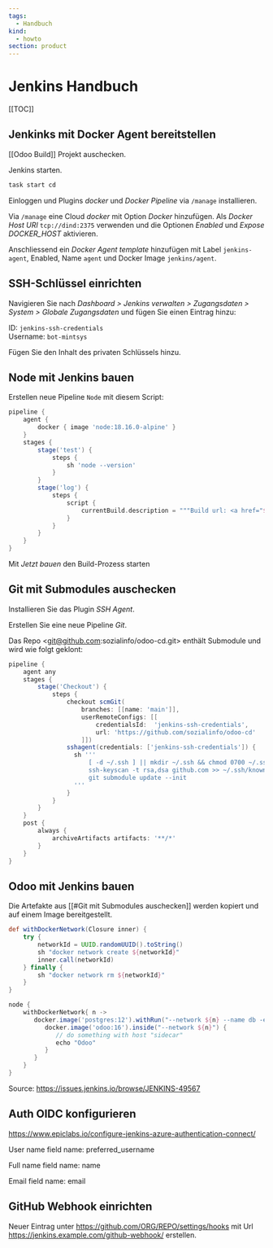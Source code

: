 ```yaml
---
tags:
  - Handbuch
kind:
  - howto
section: product
---
```


# Jenkins Handbuch

[[TOC]]

## Jenkinks mit Docker Agent bereitstellen

[[Odoo Build]] Projekt auschecken.

Jenkins starten.

```bash
task start cd
```

Einloggen und Plugins _docker_ und _Docker Pipeline_ via `/manage` installieren.

Via `/manage` eine Cloud _docker_ mit Option _Docker_ hinzufügen. Als _Docker Host URI_ `tcp://dind:2375` verwenden und die Optionen _Enabled_ und _Expose DOCKER_HOST_ aktivieren.

Anschliessend ein _Docker Agent template_ hinzufügen mit Label `jenkins-agent`, Enabled, Name `agent` und Docker Image `jenkins/agent`.

## SSH-Schlüssel einrichten

Navigieren Sie nach _Dashboard > Jenkins verwalten > Zugangsdaten > System > Globale Zugangsdaten_ und fügen Sie einen Eintrag hinzu:

ID: `jenkins-ssh-credentials`\
Username: `bot-mintsys`

Fügen Sie den Inhalt des privaten Schlüssels hinzu.

## Node mit Jenkins bauen

Erstellen neue Pipeline `Node` mit diesem Script:

```groovy
pipeline {
    agent {
        docker { image 'node:18.16.0-alpine' }
    }
    stages {
        stage('test') {
            steps {
                sh 'node --version'
            }
        }
        stage('log') {
            steps {
                script {
                    currentBuild.description = """Build url: <a href="${BUILD_URL}">Link</a>"""
                }
            }
        }
    }
}
```

Mit _Jetzt bauen_ den Build-Prozess starten

## Git mit Submodules auschecken

Installieren Sie das Plugin _SSH Agent_.

Erstellen Sie eine neue Pipeline _Git_.

Das Repo <git@github.com:sozialinfo/odoo-cd.git> enthält Submodule und wird wie folgt geklont:

```groovy
pipeline {
	agent any
    stages {
        stage('Checkout') {
	        steps {
		        checkout scmGit(
		            branches: [[name: 'main']],
		            userRemoteConfigs: [[
		                credentialsId:  'jenkins-ssh-credentials',
		                url: 'https://github.com/sozialinfo/odoo-cd'
		            ]])
				sshagent(credentials: ['jenkins-ssh-credentials']) {
			      sh '''
                      [ -d ~/.ssh ] || mkdir ~/.ssh && chmod 0700 ~/.ssh
                      ssh-keyscan -t rsa,dsa github.com >> ~/.ssh/known_hosts
                      git submodule update --init
                  '''
				}
		    }
	    }
	}
	post {
        always {
            archiveArtifacts artifacts: '**/*'
        }
    }
}
```

## Odoo mit Jenkins bauen

Die Artefakte aus [[#Git mit Submodules auschecken]] werden kopiert und auf einem Image bereitgestellt.

```groovy
def withDockerNetwork(Closure inner) {
    try {
        networkId = UUID.randomUUID().toString()
        sh "docker network create ${networkId}"
        inner.call(networkId)
    } finally {
        sh "docker network rm ${networkId}"
    }
}

node {
    withDockerNetwork{ n ->
	   docker.image('postgres:12').withRun("--network ${n} --name db -e POSTGRESQL_PASSWORD=postgres") { c->
	      docker.image('odoo:16').inside("--network ${n}") {
	         // do something with host "sidecar"
	         echo "Odoo"
	      }
	   }
	}
}
```

Source: <https://issues.jenkins.io/browse/JENKINS-49567>

## Auth OIDC konfigurieren

<https://www.epiclabs.io/configure-jenkins-azure-authentication-connect/>

User name field name: preferred_username

Full name field name: name

Email field name: email

## GitHub Webhook einrichten

Neuer Eintrag unter <https://github.com/ORG/REPO/settings/hooks> mit Url <https://jenkins.example.com/github-webhook/> erstellen.
